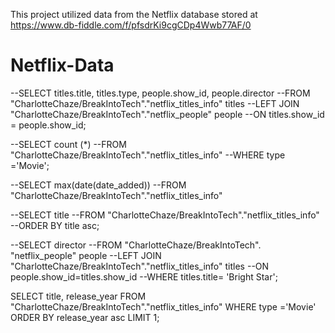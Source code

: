 This project utilized data from the Netflix database stored at https://www.db-fiddle.com/f/pfsdrKi9cgCDp4Wwb77AF/0

# Netflix-Data

--SELECT titles.title, titles.type, people.show_id, people.director
--FROM "CharlotteChaze/BreakIntoTech"."netflix_titles_info" titles
--LEFT JOIN "CharlotteChaze/BreakIntoTech"."netflix_people" people
--ON titles.show_id = people.show_id;

--SELECT count (*)
--FROM "CharlotteChaze/BreakIntoTech"."netflix_titles_info"
--WHERE type ='Movie';

--SELECT max(date(date_added))
--FROM "CharlotteChaze/BreakIntoTech"."netflix_titles_info"

--SELECT title
--FROM "CharlotteChaze/BreakIntoTech"."netflix_titles_info"
--ORDER BY title asc;

--SELECT director
--FROM "CharlotteChaze/BreakIntoTech". "netflix_people" people
--LEFT JOIN "CharlotteChaze/BreakIntoTech"."netflix_titles_info" titles
--ON people.show_id=titles.show_id
--WHERE titles.title= 'Bright Star';

SELECT title, release_year
FROM "CharlotteChaze/BreakIntoTech"."netflix_titles_info"
WHERE type ='Movie'
ORDER BY release_year asc
LIMIT 1;
